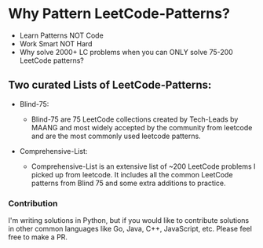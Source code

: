 # Why Pattern LeetCode-Patterns?

- Learn Patterns NOT Code 
- Work Smart NOT Hard
- Why solve 2000+ LC problems when you can ONLY solve 75-200 LeetCode patterns?

## Two curated Lists of LeetCode-Patterns:
- Blind-75:
    * Blind-75 are 75 LeetCode collections created by Tech-Leads by MAANG and most widely accepted by the community from leetcode and are the most commonly used leetcode patterns.

-  Comprehensive-List:
    * Comprehensive-List is an extensive list of ~200 LeetCode problems I picked up from leetcode. It includes all the common LeetCode patterns from Blind 75 and some extra additions to practice.


### Contribution

I'm writing solutions in Python, but if you would like to contribute solutions in other common languages like Go, Java, C++, JavaScript, etc. Please feel free to make a PR.